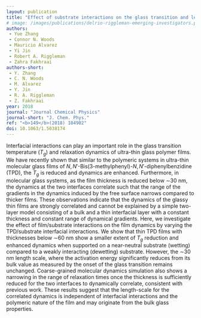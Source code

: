 ```yaml
---
layout: publication
title: "Effect of substrate interactions on the glass transition and length-scale of correlated dynamics in ultra-thin molecular glass films"
# image: /images/publications/delrio-riggleman-emerging-investigators.png
authors:
 - Yue Zhang
 - Connor N. Woods
 - Mauricio Alvarez
 - Yi Jin
 - Robert A. Riggleman
 - Zahra Fakhraai
authors-short:
 - Y. Zhang
 - C. N. Woods
 - M. Alvarez
 - Y. Jin
 - R. A. Riggleman
 - Z. Fakhraai
year: 2018
journal: "Journal Chemical Physics"
journal-short: "J. Chem. Phys."
ref: "<b>149</b>(2018) 184902"
doi: 10.1063/1.5038174 
---
```


Interfacial interactions can play an important role in the glass transition
temperature ($T_g$) and relaxation dynamics of ultra-thin glass polymer films.
We have recently shown that similar to the polymeric systems in ultra-thin
molecular glass films of $N, N'$-Bis(3-methylphenyl)-$N, N'$-diphenylbenzidine
(TPD), the $T_g$ is reduced and dynamics are enhanced. Furthermore, in molecular
glass systems, as the film thickness is reduced below $\sim$30 nm, the dynamics at
the two interfaces correlate such that the range of the gradients in the
dynamics induced by the free surface narrows compared to thicker films. These
observations indicate that the dynamics of the glassy thin films are strongly
correlated and cannot be explained by a simple two-layer model consisting of a
bulk and a thin interfacial layer with a constant thickness and constant range
of dynamical gradients. Here, we investigate the effect of film/substrate
interactions on the film dynamics by varying the TPD/substrate interfacial
interactions. We show that thin TPD films with thicknesses below ∼60 nm show a
smaller extent of $T_g$ reduction and enhanced dynamics when supported on a
near-neutral substrate (wetting) compared to a weakly interacting (dewetting)
substrate. However, the $\sim$30 nm length scale, where the activation energy
significantly reduces from its bulk value as measured by the onset of the glass
transition remains unchanged. Coarse-grained molecular dynamics simulation also
shows a narrowing in the range of relaxation times once the thickness is
sufficiently reduced for the two interfaces to dynamically correlate, consistent
with previous work. These results suggest that the length-scale for the
correlated dynamics is independent of interfacial interactions and the polymeric
nature of the film and may originate from the bulk glass properties.